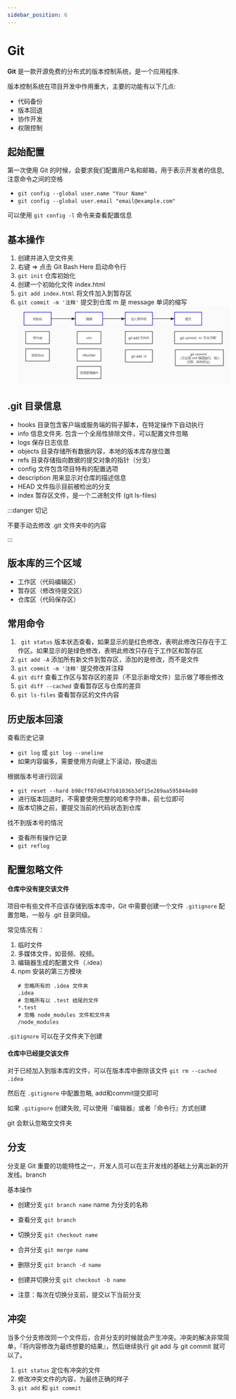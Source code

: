 ```yaml
---
sidebar_position: 6
---
```


# Git

**Git** 是一款开源免费的分布式的版本控制系统，是一个应用程序.

版本控制系统在项目开发中作用重大，主要的功能有以下几点:

- 代码备份
- 版本回退
- 协作开发
- 权限控制

## 起始配置

第一次使用 Git 的时候，会要求我们配置用户名和邮箱，用于表示开发者的信息, 注意命令之间的空格

- `git config --global user.name "Your Name"`
- `git config --global user.email "email@example.com" `

可以使用 `git config -l` 命令来查看配置信息

## 基本操作

1. 创建并进入空文件夹
2. 右键 => 点击 Git Bash Here 启动命令行
3. `git init` 仓库初始化
4. 创建一个初始化文件 index.html
5. `git add index.html` 将文件加入到暂存区
6. `git commit -m '注释'` 提交到仓库 m 是 message 单词的缩写
   ![](./img/git.png)

## .git 目录信息

- hooks 目录包含客户端或服务端的钩子脚本，在特定操作下自动执行
- info 信息文件夹. 包含一个全局性排除文件，可以配置文件忽略
- logs 保存日志信息
- objects 目录存储所有数据内容，本地的版本库存放位置
- refs 目录存储指向数据的提交对象的指针（分支）
- config 文件包含项目特有的配置选项
- description 用来显示对仓库的描述信息
- HEAD 文件指示目前被检出的分支
- index 暂存区文件，是一个二进制文件 (git ls-files)

:::danger 切记

不要手动去修改 .git 文件夹中的内容

:::

## 版本库的三个区域

- 工作区（代码编辑区）
- 暂存区（修改待提交区）
- 仓库区（代码保存区）

## 常用命令

1. ` git status` 版本状态查看，如果显示的是红色修改，表明此修改只存在于工作区。如果显示的是绿色修改，表明此修改只存在于工作区和暂存区
2. `git add -A` 添加所有新文件到暂存区，添加的是修改，而不是文件
3. `git commit -m '注释'` 提交修改并注释
4. `git diff` 查看工作区与暂存区的差异（不显示新增文件）显示做了哪些修改
5. `git diff --cached` 查看暂存区与仓库的差异
6. `git ls-files` 查看暂存区的文件内容

## 历史版本回滚

查看历史记录

- `git log` 或 `git log --oneline`
- 如果内容偏多，需要使用方向键上下滚动，按q退出

根据版本号进行回滚

- `git reset --hard b98cff07d643fb81036b3df15e289aa595844e80`
- 进行版本回退时，不需要使用完整的哈希字符串，前七位即可
- 版本切换之前，要提交当前的代码状态到仓库

找不到版本号的情况

- 查看所有操作记录
- `git reflog`

## 配置忽略文件

#### 仓库中没有提交该文件

项目中有些文件不应该存储到版本库中，Git 中需要创建一个文件 `.gitignore` 配置忽略，一般与 .git 目录同级。

常见情况有：

1. 临时文件
2. 多媒体文件，如音频、视频。
3. 编辑器生成的配置文件（.idea）
4. npm 安装的第三方模块
    ```
   # 忽略所有的 .idea 文件夹
   .idea
   # 忽略所有以 .test 结尾的文件
   *.test
   # 忽略 node_modules 文件和文件夹
   /node_modules
   ```

`.gitignore` 可以在子文件夹下创建

#### 仓库中已经提交该文件

对于已经加入到版本库的文件，可以在版本库中删除该文件 `git rm --cached .idea`

然后在 `.gitignore` 中配置忽略, add和commit提交即可

如果 `.gitignore` 创建失败, 可以使用『编辑器』或者『命令行』方式创建

git 会默认忽略空文件夹

## 分支

分支是 Git 重要的功能特性之一，开发人员可以在主开发线的基础上分离出新的开发线。branch

基本操作

- 创建分支 `git branch name` name 为分支的名称

- 查看分支 `git branch`

- 切换分支 `git checkout name`

- 合并分支 `git merge name`

- 删除分支 `git branch -d name`

- 创建并切换分支 `git checkout -b name`

- 注意：每次在切换分支前，提交以下当前分支

## 冲突

当多个分支修改同一个文件后，合并分支的时候就会产生冲突。冲突的解决非常简单，『将内容修改为最终想要的结果』，然后继续执行 git add 与 git commit 就可以了。

1. `git status` 定位有冲突的文件
2. 修改冲突文件的内容，为最终正确的样子
3. `git add` 和 `git commit`
